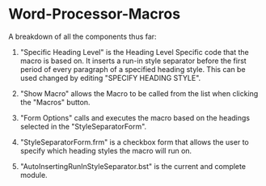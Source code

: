 # Word-Processor-Macros
A breakdown of all the components thus far:

1. "Specific Heading Level" is the Heading Level Specific code that the macro is based on. It inserts a run-in style separator before the first period of every paragraph of a specified heading style. This can be used changed by editing "SPECIFY HEADING STYLE". 

2. "Show Macro" allows the Macro to be called from the list when clicking the "Macros" button. 

3. "Form Options" calls and executes the macro based on the headings selected in the "StyleSeparatorForm".

4. "StyleSeparatorForm.frm" is a checkbox form that allows the user to specify which heading styles the macro will run on.

5. "AutoInsertingRunInStyleSeparator.bst" is the current and complete module. 
